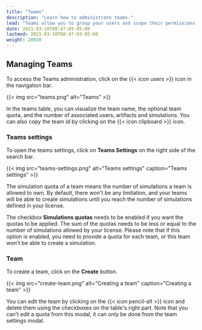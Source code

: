 ```yaml
---
title: "Teams"
description: "Learn how to administrate teams."
lead: "Teams allow you to group your users and scope their permissions accordingly."
date: 2021-03-10T08:47:03-05:00
lastmod: 2021-03-10T08:47:03-05:00
weight: 20020
---
```


## Managing Teams

To access the Teams administration, click on the {{< icon users >}} icon in the navigation bar.

{{< img src="teams.png" alt="Teams" >}}

In the teams table, you can visualize the team name, the optional team quota, and the number of associated users, artifacts and simulations.
You can also copy the team id by clicking on the {{< icon clipboard >}} icon.

### Teams settings

To open the teams settings, click on **Teams Settings** on the right side of the search bar.

{{< img src="teams-settings.png" alt="Teams settings" caption="Teams settings" >}}

The simulation quota of a team means the number of simulations a team is allowed to own. By default, there won't be any limitation, and your teams will be able to create simulations until you reach the number of simulations defined in your license.

The checkbox **Simulations quotas** needs to be enabled if you want the quotas to be applied. The sum of the quotas needs to be less or equal to the number of simulations allowed by your license. Please note that if this option is enabled, you need to provide a quota for each team, or this team won't be able to create a simulation.

### Team

To create a team, click on the **Create** button.

{{< img src="create-team.png" alt="Creating a team" caption="Creating a team" >}}

You can edit the team by clicking on the {{< icon pencil-alt >}} icon and delete them using the checkboxes on the table's right part.
Note that you can't edit a quota from this modal, it can only be done from the team settings modal.
